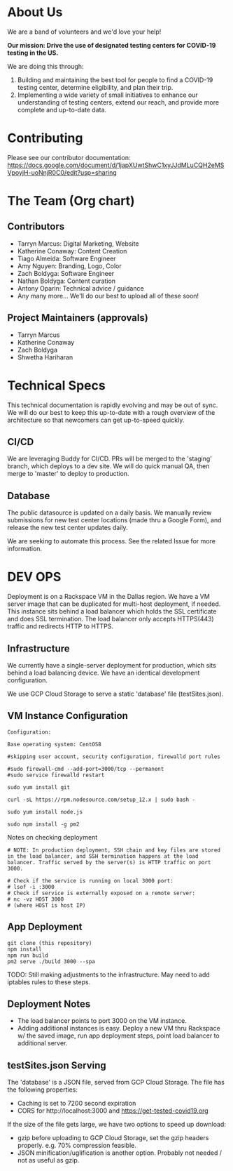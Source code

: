 # About Us

We are a band of volunteers and we'd love your help!

**Our mission: Drive the use of designated testing centers for COVID-19 testing in the US.**

We are doing this through:

1. Building and maintaining the best tool for people to find a COVID-19 testing center, determine eligibility, and plan their trip.
2. Implementing a wide variety of small initiatives to enhance our understanding of testing centers, extend our reach, and provide more complete and up-to-date data.


# Contributing

Please see our contributor documentation: https://docs.google.com/document/d/1japXUwtShwC1xyJJdMLuCQH2eMSVpoyjH-uoNnjR0C0/edit?usp=sharing


# The Team (Org chart)

## Contributors
- Tarryn Marcus: Digital Marketing, Website
- Katherine Conaway: Content Creation
- Tiago Almeida: Software Engineer
- Amy Nguyen: Branding, Logo, Color
- Zach Boldyga: Software Engineer
- Nathan Boldyga: Content curation
- Antony Oparin: Technical advice / guidance
- Any many more... We'll do our best to upload all of these soon!

## Project Maintainers (approvals)
- Tarryn Marcus
- Katherine Conaway
- Zach Boldyga
- Shwetha Hariharan

# Technical Specs
This technical documentation is rapidly evolving and may be out of sync. We will do our best to keep this up-to-date with a rough overview of the architecture so that newcomers can get up-to-speed quickly.

## CI/CD

We are leveraging Buddy for CI/CD. PRs will be merged to the 'staging' branch, which deploys to a dev site. We will do quick manual QA, then merge to 'master' to deploy to production.

## Database

The public datasource is updated on a daily basis. We manually review submissions for new test center locations (made thru a Google Form), and release the new test center updates daily.

We are seeking to automate this process. See the related Issue for more information.

# DEV OPS

Deployment is on a Rackspace VM in the Dallas region. We have a VM server image that can be duplicated for multi-host deployment, if needed. This instance sits behind a load balancer which holds the SSL certificate and does SSL termination. The load balancer only accepts HTTPS(443) traffic and redirects HTTP to HTTPS.

## Infrastructure

We currently have a single-server deployment for production, which sits behind a load balancing device. We have an identical development configuration.

We use GCP Cloud Storage to serve a static 'database' file (testSites.json).

## VM Instance Configuration
```
Configuration:

Base operating system: CentOS8

#skipping user account, security configuration, firewalld port rules

#sudo firewall-cmd --add-port=3000/tcp --permanent
#sudo service firewalld restart

sudo yum install git

curl -sL https://rpm.nodesource.com/setup_12.x | sudo bash -

sudo yum install node.js

sudo npm install -g pm2
```

Notes on checking deployment

```
# NOTE: In production deployment, SSH chain and key files are stored in the load balancer, and SSH termination happens at the load balancer. Traffic served by the server(s) is HTTP traffic on port 3000.

# Check if the service is running on local 3000 port:
# lsof -i :3000
# Check if service is externally exposed on a remote server:
# nc -vz HOST 3000
# (where HOST is host IP)
```

## App Deployment

```
git clone (this repository)
npm install
npm run build
pm2 serve ./build 3000 --spa
```

TODO: Still making adjustments to the infrastructure. May need to add iptables rules to these steps.

## Deployment Notes

- The load balancer points to port 3000 on the VM instance.
- Adding additional instances is easy. Deploy a new VM thru Rackspace w/ the saved image, run app deployment steps, point load balancer to additional server.

## testSites.json Serving

The 'database' is a JSON file, served from GCP Cloud Storage. The file has the following properties:
- Caching is set to 7200 second expiration
- CORS for http://localhost:3000 and https://get-tested-covid19.org

If the size of the file gets large, we have two options to speed up download:
- gzip before uploading to GCP Cloud Storage, set the gzip headers properly. e.g. 70% compression feasible.
- JSON minification/uglification is another option. Probably not needed / not as useful as gzip.
